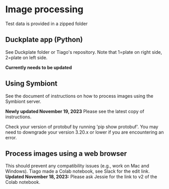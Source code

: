 # Image processing

Test data is provided in a zipped folder

## Duckplate app (Python)
See Duckplate folder or Tiago's repository. Note that 1=plate on right side, 2=plate on left side.

**Currently needs to be updated**

## Using Symbiont
See the document of instructions on how to process images using the Symbiont server. 

**Newly updated November 19, 2023** Please see the latest copy of instructions.

Check your version of protobuf by running 'pip show protobuf'. You may need to downgrade your version 3.20.x or lower if you are encountering an error.

## Process images using a web browser
This should prevent any compatibility issues (e.g., work on Mac and Windows). Tiago made a Colab notebook, see Slack for the edit link. **Updated November 18, 2023:** Please ask Jessie for the link to v2 of the Colab notebook.

